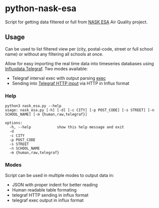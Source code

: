 # python-nask-esa
Script for getting data filtered or full from [NASK ESA](https://esa.nask.pl/) Air Quality project.

## Usage
Can be used to list filtered view per (city, postal-code, street or full school name) or without any filtering all schools at once.

Allow for easy importing the real time data into timeseries databases using [Influxdata Telegraf](https://github.com/influxdata/telegraf).
Two modes available:
* Telegraf interval exec with output parsing [exec](https://github.com/influxdata/telegraf/tree/master/plugins/inputs/exec)
* Sending into [Telegraf HTTP input](https://github.com/influxdata/telegraf/tree/master/plugins/inputs/http) via HTTP in Influx format

### Help
```
python3 nask_esa.py --help
usage: nask_esa.py [-h] [-d] [-c CITY] [-p POST_CODE] [-s STREET] [-n SCHOOL_NAME] [-m {human,raw,telegraf}]

options:
  -h, --help            show this help message and exit
  -d
  -c CITY
  -p POST_CODE
  -s STREET
  -n SCHOOL_NAME
  -m {human,raw,telegraf}
  ```
  
 ### Modes
 Script can be used in multiple modes to output data in:
 * JSON with proper indent for better reading
 * Human readable table formating
 * telegraf HTTP sending in influx format 
 * telegraf exec output in influx format
 
 

